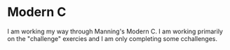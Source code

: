 # Modern C

I am working my way through Manning's Modern C. I am working primarily on the "challenge" exercies and I am only completing some cchallenges.
